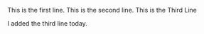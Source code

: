 This is the first line.
This is the second line.
This is the Third Line

I added the third line today.
